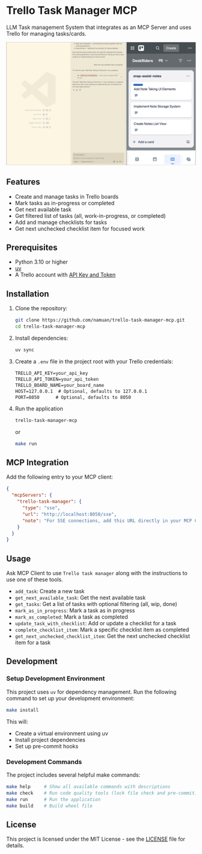 # Trello Task Manager MCP

LLM Task management System that integrates as an MCP Server and uses Trello for managing tasks/cards.

![](assets/trello-task-manager-mcp-screenshot.png)

## Features

- Create and manage tasks in Trello boards
- Mark tasks as in-progress or completed
- Get next available task
- Get filtered list of tasks (all, work-in-progress, or completed)
- Add and manage checklists for tasks
- Get next unchecked checklist item for focused work

## Prerequisites

- Python 3.10 or higher
- [uv](https://github.com/astral-sh/uv)
- A Trello account with [API Key and Token](https://trello.com/power-ups/admin)

## Installation

1. Clone the repository:

   ```bash
   git clone https://github.com/namuan/trello-task-manager-mcp.git
   cd trello-task-manager-mcp
   ```

2. Install dependencies:

   ```bash
   uv sync
   ```

3. Create a `.env` file in the project root with your Trello credentials:

   ```env
   TRELLO_API_KEY=your_api_key
   TRELLO_API_TOKEN=your_api_token
   TRELLO_BOARD_NAME=your_board_name
   HOST=127.0.0.1  # Optional, defaults to 127.0.0.1
   PORT=8050      # Optional, defaults to 8050
   ```

4. Run the application

   ```bash
   trello-task-manager-mcp
   ```

   or

   ```bash
   make run
   ```

## MCP Integration

Add the following entry to your MCP client:

```json
{
  "mcpServers": {
    "trello-task-manager": {
      "type": "sse",
      "url": "http://localhost:8050/sse",
      "note": "For SSE connections, add this URL directly in your MCP Client"
    }
  }
}
```

## Usage

Ask MCP Client to use `Trello task manager` along with the instructions to use one of these tools.

- `add_task`: Create a new task
- `get_next_available_task`: Get the next available task
- `get_tasks`: Get a list of tasks with optional filtering (all, wip, done)
- `mark_as_in_progress`: Mark a task as in progress
- `mark_as_completed`: Mark a task as completed
- `update_task_with_checklist`: Add or update a checklist for a task
- `complete_checklist_item`: Mark a specific checklist item as completed
- `get_next_unchecked_checklist_item`: Get the next unchecked checklist item for a task

## Development

### Setup Development Environment

This project uses `uv` for dependency management. Run the following command to set up your development environment:

```bash
make install
```

This will:

- Create a virtual environment using uv
- Install project dependencies
- Set up pre-commit hooks

### Development Commands

The project includes several helpful make commands:

```bash
make help     # Show all available commands with descriptions
make check    # Run code quality tools (lock file check and pre-commit)
make run      # Run the application
make build    # Build wheel file
```

## License

This project is licensed under the MIT License - see the [LICENSE](LICENSE) file for details.
